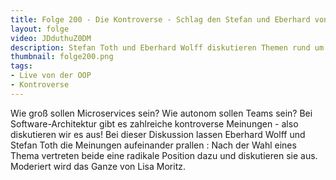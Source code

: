 ```yaml
---
title: Folge 200 - Die Kontroverse - Schlag den Stefan und Eberhard von der OOP 
layout: folge
video: JDduthuZ0DM
description: Stefan Toth und Eberhard Wolff diskutieren Themen rund um Software-Entwicklung kontrovers.
thumbnail: folge200.png
tags:
- Live von der OOP
- Kontroverse
---
```


Wie groß sollen Microservices sein? Wie autonom sollen Teams sein? Bei
Software-Architektur gibt es zahlreiche kontroverse Meinungen - also
diskutieren wir es aus! Bei dieser Diskussion lassen Eberhard Wolff
und Stefan Toth die Meinungen aufeinander prallen : Nach der Wahl
eines Thema vertreten beide eine radikale Position dazu und
diskutieren sie aus. Moderiert wird das Ganze von Lisa Moritz.
